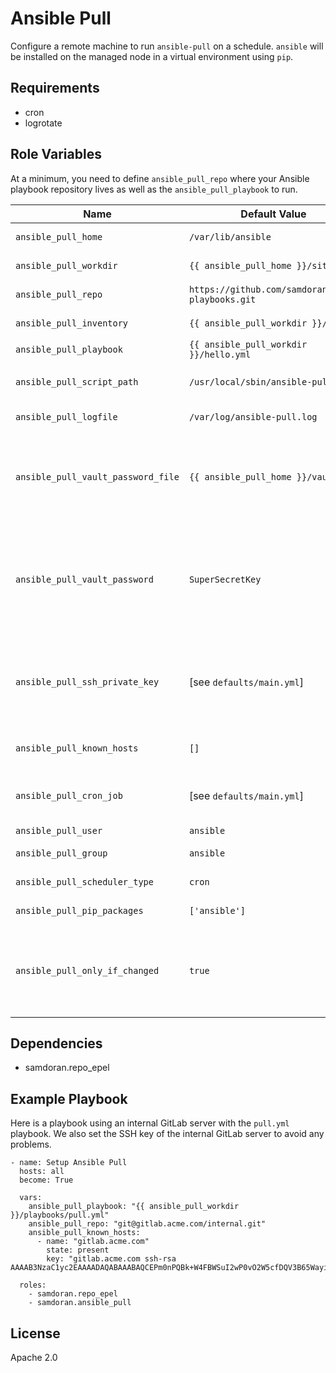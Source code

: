 Ansible Pull
=========

Configure a remote machine to run `ansible-pull` on a schedule. `ansible` will be installed on the managed node in a virtual environment using `pip`.

Requirements
------------

- cron
- logrotate

Role Variables
--------------

At a minimum, you need to define `ansible_pull_repo` where your Ansible playbook repository lives as well as the `ansible_pull_playbook` to run.

| Name              | Default Value       | Description          |
|-------------------|---------------------|----------------------|
| `ansible_pull_home` | `/var/lib/ansible` | Main directory for ansible-pull configuration and data. |
| `ansible_pull_workdir` | `{{ ansible_pull_home }}/site` | Directory where repository is cloned. |
| `ansible_pull_repo` | `https://github.com/samdoran/demo-playbooks.git` | Remote repository to clone when running `ansible-pull`. |
| `ansible_pull_inventory` | `{{ ansible_pull_workdir }}/hosts` | Inventory file to use with `ansible-pull`. |
| `ansible_pull_playbook` | `{{ ansible_pull_workdir }}/hello.yml` | Playbook to run with `ansible-pull`. |
| `ansible_pull_script_path` | `/usr/local/sbin/ansible-pull` | Where to put the script which executes `ansible-pull` with the configured arguments. |
| `ansible_pull_logfile` | `/var/log/ansible-pull.log` | Where to log output from `ansible-pull`. Also gets rotated. |
| `ansible_pull_vault_password_file` | `{{ ansible_pull_home }}/vault` | File to hold Ansible vault key. **Not recommonded unless you aware of the implications of storing keys in clear text on remote hosts, or you are using a script to get the secret from an external source.** |
| `ansible_pull_vault_password` | `SuperSecretKey` | Vault key, in plain text, that will be inserted into `{{ ansible_pull_vault_password_file }}`. **Not recommonded unless you aware of the implications of storing keys in clear text on remote hosts, or you are using a script to get the secret from an external source.** |
| `ansible_pull_ssh_private_key` | [see `defaults/main.yml`] | Optionally define an SSH private key that will be installed for `{{ ansible_pull_user }}` on the remote host. If this is not defined, a new key will be generated and the public SSH key will be output at the end of the play. |
| `ansible_pull_known_hosts` | `[]` | List of SSH host keys to add to `known_hosts` for `{{ ansible_pull_user }}`. |
| `ansible_pull_cron_job` | [see `defaults/main.yml`] | Configuration for a job that runs `ansible-pull`. The default settings run `ansible-pull` every 30 minutes. |
| `ansible_pull_user` | `ansible` | User that will run `ansible-pull`. |
| `ansible_pull_group` | `ansible` | Group for `{{ ansible_pull_user }}`. |
| `ansible_pull_scheduler_type` | `cron` | The scheduler type to use, can be either `cron` or `systemd`. |
| `ansible_pull_pip_packages` | `['ansible']` | List of Python packages to install in the virtual environment. |
| `ansible_pull_only_if_changed` | `true` | Whether to execute the playbook only if the repository changes. **Note that while this saves computing power most of the time, if the play fails, it will not rerun until the repository changes again.** |



Dependencies
------------

- samdoran.repo_epel

Example Playbook
----------------

Here is a playbook using an internal GitLab server with the `pull.yml` playbook. We also set the SSH key of the internal GitLab server to avoid any problems.

    - name: Setup Ansible Pull
      hosts: all
      become: True

      vars:
        ansible_pull_playbook: "{{ ansible_pull_workdir }}/playbooks/pull.yml"
        ansible_pull_repo: "git@gitlab.acme.com/internal.git"
        ansible_pull_known_hosts:
          - name: "gitlab.acme.com"
            state: present
            key: "gitlab.acme.com ssh-rsa AAAAB3NzaC1yc2EAAAADAQABAAABAQCEPm0nPQBk+W4FBWSuI2wP0vO2W5cfDQV3B65WayiQPCh5kQIaTfDaRXIHACu9GcZRx5mhTsXYt+jY2egvLwazX5xvvQqDZX7wLw+qJXnpb1pqS7koINnAopGspp5v/+KPk7e3SRbLdNDk8O/g7uXb1PwaryebQM2+eluDebh1zbDd2QgKHf1/p4gZ66m4QJ9s17+Qzj3AJO+5fNr9z0MxPkYkf3jLvJ8PmAqGT+6AYlAh889yCrrC+yGj7VH/H6P3dEakj2xEx3Ib4g42EjKOpumoCVLY6dKrtSlkyOVBEOkf7G3liIV2ZNm6smWsJsnCTMPy4o9ioxF+x5GG1nsL"

      roles:
        - samdoran.repo_epel
        - samdoran.ansible_pull

License
-------

Apache 2.0
